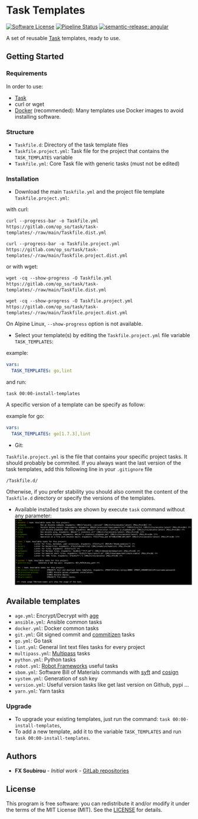 # Task Templates

[![Software License](https://img.shields.io/badge/license-MIT-informational.svg?style=flat)](LICENSE)
[![Pipeline Status](https://gitlab.com/op_so/task/task-templates/badges/main/pipeline.svg)](https://gitlab.com/op_so/task/task-templates/pipelines)
[![semantic-release: angular](https://img.shields.io/badge/semantic--release-angular-e10079?logo=semantic-release)](https://github.com/semantic-release/semantic-release)

A set of reusable [Task](https://taskfile.dev) templates, ready to use.

## Getting Started

### Requirements

In order to use:

* [Task](https://taskfile.dev)
* curl or wget
* [Docker](https://docs.docker.com/engine/install/) (recommended): Many templates use Docker images to avoid installing software.

### Structure

* `Taskfile.d`: Directory of the task template files
* `Taskfile.project.yml`: Task file for the project that contains the `TASK_TEMPLATES` variable
* `Taskfile.yml`: Core Task file with generic tasks (must not be edited)

### Installation

* Download the main `Taskfile.yml` and the project file template `Taskfile.project.yml`:

with curl:

```shell
curl --progress-bar -o Taskfile.yml https://gitlab.com/op_so/task/task-templates/-/raw/main/Taskfile.dist.yml
```

```shell
curl --progress-bar -o Taskfile.project.yml https://gitlab.com/op_so/task/task-templates/-/raw/main/Taskfile.project.dist.yml
```

or with wget:

```shell
wget -cq --show-progress -O Taskfile.yml https://gitlab.com/op_so/task/task-templates/-/raw/main/Taskfile.dist.yml
```

```shell
wget -cq --show-progress -O Taskfile.project.yml https://gitlab.com/op_so/task/task-templates/-/raw/main/Taskfile.project.dist.yml
```

On Alpine Linux, `--show-progress` option is not available.

* Select your template(s) by editing the `Taskfile.project.yml` file variable `TASK_TEMPLATES`:

example:

```yaml
vars:
  TASK_TEMPLATES: go,lint
```

and run:

```shell
task 00:00-install-templates
```

A specific version of a template can be specify as follow:

example for go:

```yaml
vars:
  TASK_TEMPLATES: go[1.7.3],lint
```

* Git:

`Taskfile.project.yml` is the file that contains your specific project tasks. It should probably be commited.
If you always want the last version of the task templates, add this following line in your `.gitignore` file

```shell
/Taskfile.d/
```

Otherwise, if you prefer stability you should also commit the content of the `Taskfile.d` directory or specify the versions of the templates.

* Available installed tasks are shown by execute `task` command without any parameter:
![Available tasks](tasks-list.png "Available tasks")

## Available templates

* `age.yml`: Encrypt/Decrypt with [age](https://github.com/FiloSottile/age)
* `ansible.yml`: Ansible common tasks
* `docker.yml`: Docker common tasks
* `git.yml`: Git signed commit and [commitizen](http://commitizen.github.io/cz-cli/) tasks
* `go.yml`: Go task
* `lint.yml`: General lint text files tasks for every project
* `multipass.yml`: [Multipass](https://multipass.run/) tasks
* `python.yml`: Python tasks
* `robot.yml`: [Robot Frameworks](https://robotframework.org/) useful tasks
* `sbom.yml`: Software Bill of Materials commands with [syft](https://github.com/anchore/syft) and [cosign](https://github.com/sigstore/cosign)
* `system.yml`: Generation of ssh key
* `version.yml`: Useful version tasks like get last version on Github, pypi ...
* `yarn.yml`: Yarn tasks

### Upgrade

* To upgrade your existing templates, just run the command: `task 00:00-install-templates`,
* To add a new template, add it to the variable `TASK_TEMPLATES` and run `task 00:00-install-templates`.

## Authors

* **FX Soubirou** - *Initial work* - [GitLab repositories](https://gitlab.com/op_so)

## License

This program is free software: you can redistribute it and/or modify it under the terms of the MIT License (MIT). See the [LICENSE](https://opensource.org/licenses/MIT) for details.
